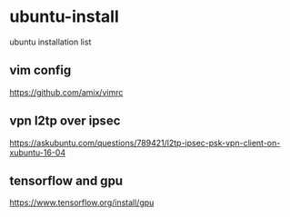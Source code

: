 # ubuntu-install
ubuntu installation list
## vim config
https://github.com/amix/vimrc
## vpn l2tp over ipsec
https://askubuntu.com/questions/789421/l2tp-ipsec-psk-vpn-client-on-xubuntu-16-04
## tensorflow and gpu
https://www.tensorflow.org/install/gpu
